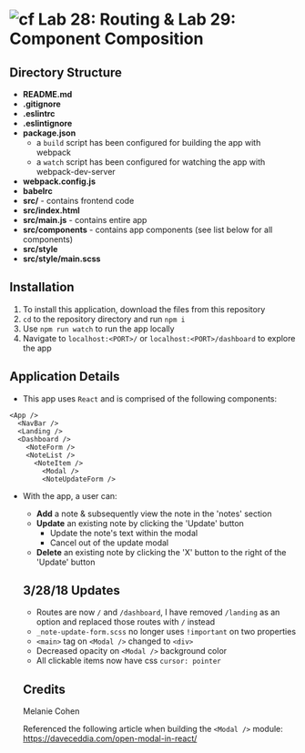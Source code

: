 ![cf](https://i.imgur.com/7v5ASc8.png) Lab 28: Routing & Lab 29: Component Composition
======

## Directory Structure
* **README.md**
* **.gitignore**
* **.eslintrc**
* **.eslintignore**
* **package.json**
  * a `build` script has been configured for building the app with webpack
  * a `watch` script has been configured for watching the app with webpack-dev-server
* **webpack.config.js**
* **babelrc**
* **src/** - contains frontend code
* **src/index.html**
* **src/main.js** - contains entire app
* **src/components** - contains app components (see list below for all components)
* **src/style**
* **src/style/main.scss**

## Installation
1. To install this application, download the files from this repository
2. `cd` to the repository directory and run `npm i`
3. Use `npm run watch` to run the app locally
4. Navigate to `localhost:<PORT>/` or `localhost:<PORT>/dashboard` to explore the app

## Application Details
* This app uses `React` and is comprised of the following components:
```
<App />
  <NavBar />
  <Landing />
  <Dashboard />
    <NoteForm />
    <NoteList />
      <NoteItem />
        <Modal />
        <NoteUpdateForm />
```
* With the app, a user can:
  * **Add** a note & subsequently view the note in the 'notes' section
  * **Update** an existing note by clicking the 'Update' button
    * Update the note's text within the modal
    * Cancel out of the update modal
  * **Delete** an existing note by clicking the 'X' button to the right of the 'Update' button

  ## 3/28/18 Updates
  * Routes are now `/` and `/dashboard`, I have removed `/landing` as an option and replaced those routes with `/` instead
  * `_note-update-form.scss` no longer uses `!important` on two properties
  * `<main>` tag on `<Modal />` changed to `<div>`
  * Decreased opacity on `<Modal />` background color
  * All clickable items now have css `cursor: pointer`

  ## Credits

  Melanie Cohen

  Referenced the following article when building the `<Modal />` module: https://daveceddia.com/open-modal-in-react/

